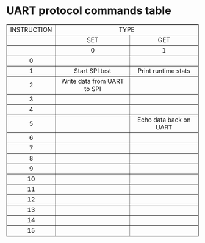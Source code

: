 
# UART protocol commands table #

<table border="1">
	<tr>
		<td align="center">INSTRUCTION</td>		
		<td colspan="2" align="center">TYPE</td>
	</tr>
	<tr>
		<td align="center">&nbsp;</td>
		<td align="center">SET</td>
		<td align="center">GET</td>
	</tr>
	<tr>
		<td align="center">&nbsp;</td>
		<td align="center">0</td>
		<td align="center">1</td>
	</tr>
	<tr>
		<td align="center">0</td>
		<td align="center">&nbsp;</td>
		<td align="center">&nbsp;</td>
	</tr>
	<tr>
		<td align="center">1</td>
		<td align="center">Start SPI test</td>
		<td align="center">Print runtime stats</td>
	</tr>
	<tr>
		<td align="center">2</td>
		<td align="center">Write data from UART to SPI</td>
		<td align="center">&nbsp;</td>
	</tr>
	<tr>
		<td align="center">3</td>
		<td align="center">&nbsp;</td>
		<td align="center">&nbsp;</td>
	</tr>
	<tr>
		<td align="center">4</td>
		<td align="center">&nbsp;</td>
		<td align="center">&nbsp;</td>
	</tr>
	<tr>
		<td align="center">5</td>
		<td align="center">&nbsp;</td>
		<td align="center">Echo data back on UART</td>
	</tr>
	<tr>
		<td align="center">6</td>
		<td align="center">&nbsp;</td>
		<td align="center">&nbsp;</td>
	</tr>
	<tr>
		<td align="center">7</td>
		<td align="center">&nbsp;</td>
		<td align="center">&nbsp;</td>
	</tr>
	<tr>
		<td align="center">8</td>
		<td align="center">&nbsp;</td>
		<td align="center">&nbsp;</td>
	</tr>
	<tr>
		<td align="center">9</td>
		<td align="center">&nbsp;</td>
		<td align="center">&nbsp;</td>
	</tr>
	<tr>
		<td align="center">10</td>
		<td align="center">&nbsp;</td>
		<td align="center">&nbsp;</td>
	</tr>
	<tr>
		<td align="center">11</td>
		<td align="center">&nbsp;</td>
		<td align="center">&nbsp;</td>
	</tr>
	<tr>
		<td align="center">12</td>
		<td align="center">&nbsp;</td>
		<td align="center">&nbsp;</td>
	</tr>
	<tr>
		<td align="center">13</td>
		<td align="center">&nbsp;</td>
		<td align="center">&nbsp;</td>
	</tr>
	<tr>
		<td align="center">14</td>
		<td align="center">&nbsp;</td>
		<td align="center">&nbsp;</td>
	</tr>
	<tr>
		<td align="center">15</td>
		<td align="center">&nbsp;</td>
		<td align="center">&nbsp;</td>
	</tr>
</table>
